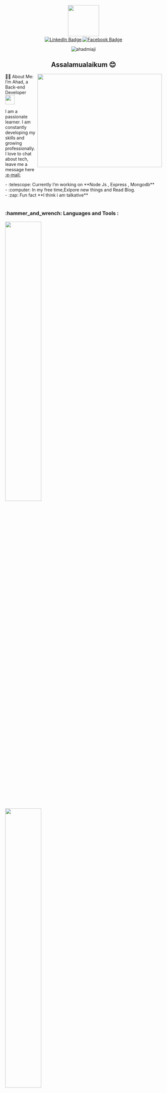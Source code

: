 <div id="header" align="center" >
  <img src="https://media1.giphy.com/media/Kfl09udXYhbjajJwEt/giphy.gif" width="100" /> 
</div>

  <div id="badges" align="center" >
  <a href="https://www.linkedin.com/in/md-ahad-miaji-610830196/">
    <img align="center" src="https://img.shields.io/badge/LinkedIn-blue?style=for-the-badge&logo=linkedin&logoColor=white" alt="LinkedIn Badge"/>
    
  </a>
  <a href="https://www.facebook.com/ahad.miaji">
    <img align="center" src="https://img.shields.io/badge/Facebook-blue?style=for-the-badge&logo=facebook&logoColor=white" alt="Facebook Badge"/>
  </a>
</div>
<p align="center" padding="5px"> <img src="https://komarev.com/ghpvc/?username=ahadmiaji
&label=Profile%20views&color=0e75b6&style=flat" alt="ahadmiaji"/> </p>
<h2 align="center"> Assalamualaikum 😊 </h2>                                                                                 
                                                                                    
<img align="right" src="https://cdn.dribbble.com/users/1162077/screenshots/3848914/media/7ed7d5ca074b48b328150e5a231e8d1f.gif" width="400" height="300" />
  
<div align="left">
👨‍💻 About Me:
</div>
<div align="left">
I’m Ahad, a Back-end Developer <img src="https://media.giphy.com/media/WUlplcMpOCEmTGBtBW/giphy.gif" width="30"> 
  <p align="left">  I am a passionate learner. I am constantly developing my skills and growing </br> professionally. I love to chat about tech, leave me a <br /> message here <a href="https://mail.google.com/mail/u/1/#inbox?compose=CllgCKCDCXHkpRwlCWDsxKJcFzxVzKtPTNGQWSlHjtlMfnvSQrXWXtxNDhpmjtVnmSqFqfMtFVV" target="_blank"> :e-mail:</a></p>
- :telescope: Currently I’m working on **Node Js , Express , Mongodb**
  </br>
- :computer: In my free time,Exlpore new things and Read Blog.
  </br>
- :zap: Fun fact **I think i am talkative**
  </div>
<br />



<h3 align="left"> :hammer_and_wrench: Languages and Tools : </h3>


<p align="left" ><img width="48%" src="https://github-readme-stats.vercel.app/api/top-langs?username=ahadmiaji&show_icons=true&locale=en&layout=compact&theme=tokyonight” alt="ahadmiaji" /></p>
<p align="left"><img width="48%" src="https://github-readme-streak-stats.herokuapp.com/?user=ahadmiaji&theme=tokyonight" />
</p>


###


<div>
 
<img src="https://img.shields.io/badge/javascript-%23323330.svg?style=for-the-badge&logo=javascript&logoColor=%23F7DF1E" height="25"/>
<img src="https://img.shields.io/badge/typescript-%23007ACC.svg?style=for-the-badge&logo=typescript&logoColor=white" height="25"/>

<img src="https://img.shields.io/badge/node.js-6DA55F?style=for-the-badge&logo=node.js&logoColor=white" height="25"/>
<img src="https://img.shields.io/badge/express.js-%23404d59.svg?style=for-the-badge&logo=express&logoColor=%2361DAFB" height="25"/>

<img src="https://img.shields.io/badge/REST-ff1709?style=for-the-badge&logoColor=white&color=ff1709&labelColor=gray" height="25">
<img src="https://img.shields.io/badge/MongoDB-%234ea94b.svg?style=for-the-badge&logo=mongodb&logoColor=white" height="25"/>
</div>
